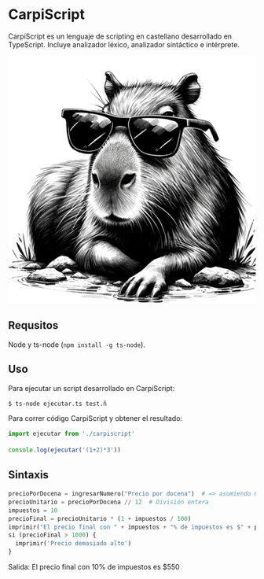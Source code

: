 # CarpiScript

CarpiScript es un lenguaje de scripting en castellano desarrollado en TypeScript. Incluye analizador léxico, analizador sintáctico e intérprete.

![Carpincho Canchero](https://raw.githubusercontent.com/LeandroBarone/carpiscript/main/carpincho.png)

## Requsitos

Node y ts-node (`npm install -g ts-node`).

## Uso

Para ejecutar un script desarrollado en CarpiScript:

```shell
$ ts-node ejecutar.ts test.ñ
```

Para correr código CarpiScript y obtener el resultado:

```ts
import ejecutar from './carpiscript'

console.log(ejecutar('(1+2)*3'))
```

## Sintaxis

```python
precioPorDocena = ingresarNumero("Precio por docena")  # => asumiendo 6000
precioUnitario = precioPorDocena // 12  # División entera
impuestos = 10
precioFinal = precioUnitario * (1 + impuestos / 100)
imprimir("El precio final con " + impuestos + "% de impuestos es $" + precioFinal)
si (precioFinal > 1000) {
  imprimir('Precio demasiado alto')
}


```
Salida: El precio final con 10% de impuestos es $550
